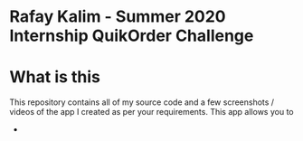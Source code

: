 # Rafay Kalim - Summer 2020 Internship QuikOrder Challenge

# What is this

This repository contains all of my source code and a few screenshots / videos of the app I created as per your requirements.
This app allows you to

-
